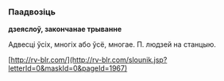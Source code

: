 ### Паадвозіць
**дзеяслоў, закончанае трыванне**

Адвесці ўсіх, многіх або ўсё, многае. П. людзей на станцыю.

<a rel="author">[http://rv-blr.com/](http://rv-blr.com/slounik.jsp?letterId=0&maskId=0&pageId=1967)</a>
